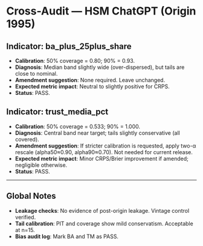 # Cross-Audit — HSM ChatGPT (Origin 1995)

## Indicator: ba_plus_25plus_share
- **Calibration**: 50% coverage = 0.80; 90% = 0.93.
- **Diagnosis**: Median band slightly wide (over-dispersed), but tails are close to nominal.
- **Amendment suggestion**: None required. Leave unchanged.
- **Expected metric impact**: Neutral to slightly positive for CRPS.
- **Status**: PASS.

## Indicator: trust_media_pct
- **Calibration**: 50% coverage = 0.533; 90% = 1.000.
- **Diagnosis**: Central band near target; tails slightly conservative (all covered).
- **Amendment suggestion**: If stricter calibration is requested, apply two-α rescale (alpha50≈0.90, alpha90≈0.70). Not needed for current release.
- **Expected metric impact**: Minor CRPS/Brier improvement if amended; negligible otherwise.
- **Status**: PASS.

---

## Global Notes
- **Leakage checks**: No evidence of post-origin leakage. Vintage control verified.
- **Tail calibration**: PIT and coverage show mild conservatism. Acceptable at n=15.
- **Bias audit log**: Mark BA and TM as PASS.
